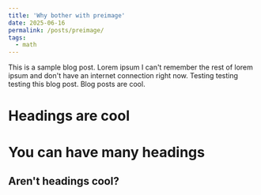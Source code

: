 ```yaml
---
title: 'Why bother with preimage'
date: 2025-06-16
permalink: /posts/preimage/
tags:
  - math
---
```


This is a sample blog post. Lorem ipsum I can't remember the rest of lorem ipsum and don't have an internet connection right now. Testing testing testing this blog post. Blog posts are cool.

Headings are cool
======

You can have many headings
======

Aren't headings cool?
------